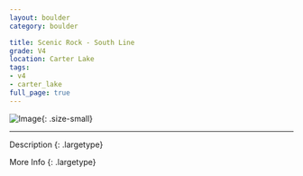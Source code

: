 ```yaml
---
layout: boulder
category: boulder

title: Scenic Rock - South Line
grade: V4
location: Carter Lake
tags:
- v4
- carter_lake
full_page: true
---
```


![Image](https://pub-512d85031b1440409fe8612f837b8235.r2.dev/south_line_carter_lake_v4.jpg){: .size-small}

---


Description
{: .largetype}


More Info
{: .largetype}

